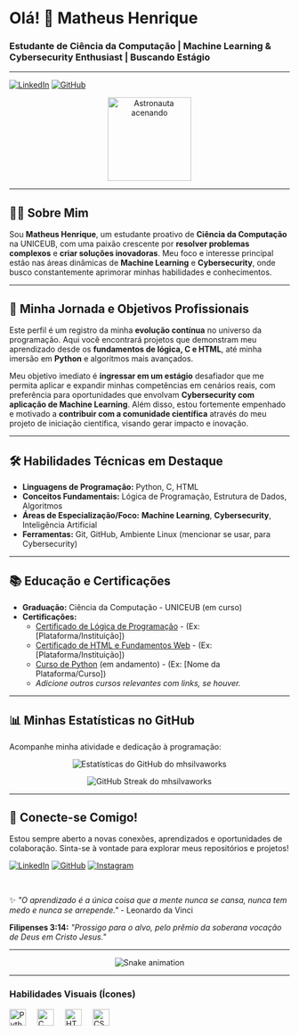 # Olá! 👋 Matheus Henrique

### Estudante de Ciência da Computação | Machine Learning & Cybersecurity Enthusiast | Buscando Estágio

---

[![LinkedIn](https://img.shields.io/badge/LinkedIn-%230077B5.svg?style=for-the-badge&logo=linkedin&logoColor=white)](https://linkedin.com/in/matheus-henrique-842727355)
[![GitHub](https://img.shields.io/badge/GitHub-%23121011.svg?style=for-the-badge&logo=github&logoColor=white)](https://github.com/mhsilvaworks)
<p align="center">
  <img src="assets/astronauta_aceno.gif" alt="Astronauta acenando" width="150">
</p>

---

## 👨‍💻 Sobre Mim

Sou **Matheus Henrique**, um estudante proativo de **Ciência da Computação** na UNICEUB, com uma paixão crescente por **resolver problemas complexos** e **criar soluções inovadoras**. Meu foco e interesse principal estão nas áreas dinâmicas de **Machine Learning** e **Cybersecurity**, onde busco constantemente aprimorar minhas habilidades e conhecimentos.

---

## 🚀 Minha Jornada e Objetivos Profissionais

Este perfil é um registro da minha **evolução contínua** no universo da programação. Aqui você encontrará projetos que demonstram meu aprendizado desde os **fundamentos de lógica, C e HTML**, até minha imersão em **Python** e algoritmos mais avançados.

Meu objetivo imediato é **ingressar em um estágio** desafiador que me permita aplicar e expandir minhas competências em cenários reais, com preferência para oportunidades que envolvam **Cybersecurity com aplicação de Machine Learning**. Além disso, estou fortemente empenhado e motivado a **contribuir com a comunidade científica** através do meu projeto de iniciação científica, visando gerar impacto e inovação.

---

## 🛠️ Habilidades Técnicas em Destaque

* **Linguagens de Programação:** Python, C, HTML
* **Conceitos Fundamentais:** Lógica de Programação, Estrutura de Dados, Algoritmos
* **Áreas de Especialização/Foco:** **Machine Learning**, **Cybersecurity**, Inteligência Artificial
* **Ferramentas:** Git, GitHub, Ambiente Linux (mencionar se usar, para Cybersecurity)

---

## 📚 Educação e Certificações

* **Graduação:** Ciência da Computação - UNICEUB (em curso)
* **Certificações:**
    * [Certificado de Lógica de Programação](link_do_certificado_aqui) - (Ex: [Plataforma/Instituição])
    * [Certificado de HTML e Fundamentos Web](link_do_certificado_aqui) - (Ex: [Plataforma/Instituição])
    * [Curso de Python](link_do_curso_aqui) (em andamento) - (Ex: [Nome da Plataforma/Curso])
    * *Adicione outros cursos relevantes com links, se houver.*

---

## 📊 Minhas Estatísticas no GitHub

Acompanhe minha atividade e dedicação à programação:

<p align="center">
  <img src="https://github-readme-stats.vercel.app/api?username=mhsilvaworks&show_icons=true&theme=radical&locale=pt" alt="Estatísticas do GitHub do mhsilvaworks" />
</p>

<p align="center">
  <img src="https://github-readme-streak-stats.herokuapp.com/?user=mhsilvaworks&theme=radical&locale=pt" alt="GitHub Streak do mhsilvaworks" />
</p>

---

## 🔗 Conecte-se Comigo!

Estou sempre aberto a novas conexões, aprendizados e oportunidades de colaboração. Sinta-se à vontade para explorar meus repositórios e projetos!

[![LinkedIn](https://img.shields.io/badge/LinkedIn-%230077B5.svg?style=for-the-badge&logo=linkedin&logoColor=white)](https://linkedin.com/in/matheus-henrique-842727355)
[![GitHub](https://img.shields.io/badge/GitHub-%23121011.svg?style=for-the-badge&logo=github&logoColor=white)](https://github.com/mhsilvaworks)
[![Instagram](https://img.shields.io/badge/Instagram-%23E4405F.svg?style=for-the-badge&logo=instagram&logoColor=white)](https://www.instagram.com/matheushenrique_slv?igsh=MWNpc2QwaWdqNnozdA==)

<br>

✨ *"O aprendizado é a única coisa que a mente nunca se cansa, nunca tem medo e nunca se arrepende."* - Leonardo da Vinci

**Filipenses 3:14:** *"Prossigo para o alvo, pelo prêmio da soberana vocação de Deus em Cristo Jesus."*

---

<p align="center">
  <img src="https://raw.githubusercontent.com/mhsilvaworks/mhsilvaworks/output/snake.svg" alt="Snake animation" />
</p>

---

### Habilidades Visuais (Ícones)

<div align="left">
  <img src="https://cdn.jsdelivr.net/gh/devicons/devicon/icons/python/python-original.svg" height="30" alt="Python logo" />
  <img width="12" />
  <img src="https://cdn.jsdelivr.net/gh/devicons/devicon/icons/c/c-original.svg" height="30" alt="C logo" />
  <img width="12" />
  <img src="https://cdn.jsdelivr.net/gh/devicons/devicon/icons/html5/html5-original.svg" height="30" alt="HTML5 logo" />
  <img width="12" />
  <img src="https://cdn.jsdelivr.net/gh/devicons/devicon/icons/css3/css3-original.svg" height="30" alt="CSS3 logo" />
  <img width="12" />
  </div>

